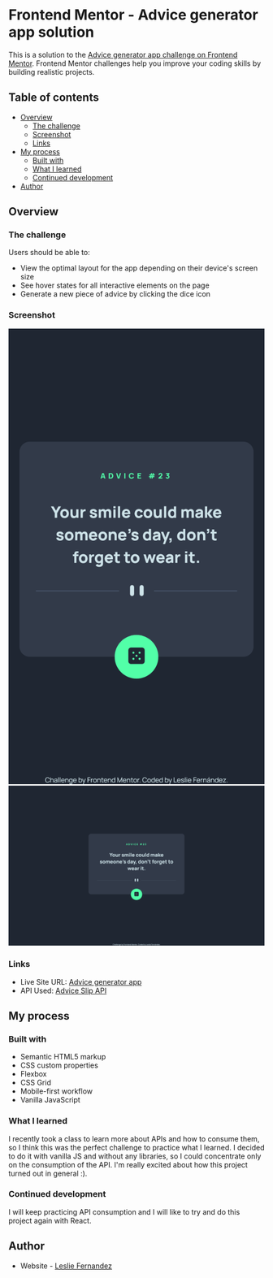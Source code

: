 # Frontend Mentor - Advice generator app solution

This is a solution to the [Advice generator app challenge on Frontend Mentor](https://www.frontendmentor.io/challenges/advice-generator-app-QdUG-13db). Frontend Mentor challenges help you improve your coding skills by building realistic projects.

## Table of contents

- [Overview](#overview)
  - [The challenge](#the-challenge)
  - [Screenshot](#screenshot)
  - [Links](#links)
- [My process](#my-process)
  - [Built with](#built-with)
  - [What I learned](#what-i-learned)
  - [Continued development](#continued-development)
- [Author](#author)

## Overview

### The challenge

Users should be able to:

- View the optimal layout for the app depending on their device's screen size
- See hover states for all interactive elements on the page
- Generate a new piece of advice by clicking the dice icon

### Screenshot

![](./assets/design/mobile-solution.png)
![](./assets/design/desktop-solution.png)

### Links

- Live Site URL: [Advice generator app](https://leslief10.github.io/advice-generator-app/)
- API Used: [Advice Slip API](https://api.adviceslip.com)

## My process

### Built with

- Semantic HTML5 markup
- CSS custom properties
- Flexbox
- CSS Grid
- Mobile-first workflow
- Vanilla JavaScript

### What I learned

I recently took a class to learn more about APIs and how to consume them, so I think this was the perfect challenge to practice what I learned. I decided to do it with vanilla JS and without any libraries, so I could concentrate only on the consumption of the API. I'm really excited about how this project turned out in general :).

### Continued development

I will keep practicing API consumption and I will like to try and do this project again with React.

## Author

- Website - [Leslie Fernandez](https://github.com/leslief10)